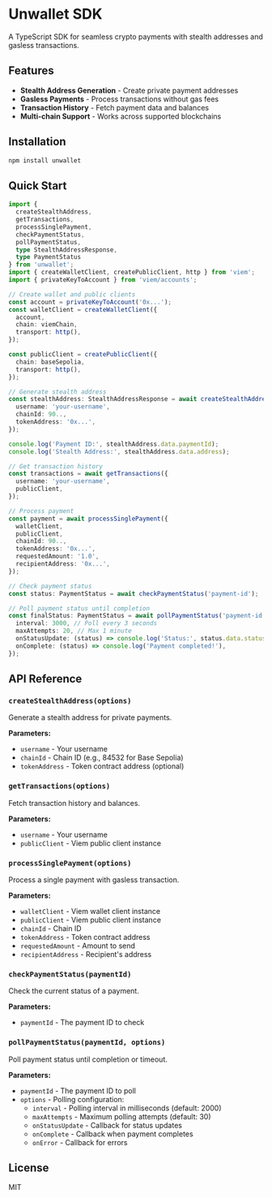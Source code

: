 # Unwallet SDK

A TypeScript SDK for seamless crypto payments with stealth addresses and gasless transactions.

## Features

- **Stealth Address Generation** - Create private payment addresses
- **Gasless Payments** - Process transactions without gas fees
- **Transaction History** - Fetch payment data and balances
- **Multi-chain Support** - Works across supported blockchains

## Installation

```bash
npm install unwallet
```

## Quick Start

```typescript
import {
  createStealthAddress,
  getTransactions,
  processSinglePayment,
  checkPaymentStatus,
  pollPaymentStatus,
  type StealthAddressResponse,
  type PaymentStatus
} from 'unwallet';
import { createWalletClient, createPublicClient, http } from 'viem';
import { privateKeyToAccount } from 'viem/accounts';

// Create wallet and public clients
const account = privateKeyToAccount('0x...');
const walletClient = createWalletClient({
  account,
  chain: viemChain,
  transport: http(),
});

const publicClient = createPublicClient({
  chain: baseSepolia,
  transport: http(),
});

// Generate stealth address
const stealthAddress: StealthAddressResponse = await createStealthAddress({
  username: 'your-username',
  chainId: 90..,
  tokenAddress: '0x...',
});

console.log('Payment ID:', stealthAddress.data.paymentId);
console.log('Stealth Address:', stealthAddress.data.address);

// Get transaction history
const transactions = await getTransactions({
  username: 'your-username',
  publicClient,
});

// Process payment
const payment = await processSinglePayment({
  walletClient,
  publicClient,
  chainId: 90..,
  tokenAddress: '0x...',
  requestedAmount: '1.0',
  recipientAddress: '0x...',
});

// Check payment status
const status: PaymentStatus = await checkPaymentStatus('payment-id');

// Poll payment status until completion
const finalStatus: PaymentStatus = await pollPaymentStatus('payment-id', {
  interval: 3000, // Poll every 3 seconds
  maxAttempts: 20, // Max 1 minute
  onStatusUpdate: (status) => console.log('Status:', status.data.status),
  onComplete: (status) => console.log('Payment completed!'),
});
```

## API Reference

### `createStealthAddress(options)`

Generate a stealth address for private payments.

**Parameters:**

- `username` - Your username
- `chainId` - Chain ID (e.g., 84532 for Base Sepolia)
- `tokenAddress` - Token contract address (optional)

### `getTransactions(options)`

Fetch transaction history and balances.

**Parameters:**

- `username` - Your username
- `publicClient` - Viem public client instance

### `processSinglePayment(options)`

Process a single payment with gasless transaction.

**Parameters:**

- `walletClient` - Viem wallet client instance
- `publicClient` - Viem public client instance
- `chainId` - Chain ID
- `tokenAddress` - Token contract address
- `requestedAmount` - Amount to send
- `recipientAddress` - Recipient's address

### `checkPaymentStatus(paymentId)`

Check the current status of a payment.

**Parameters:**

- `paymentId` - The payment ID to check

### `pollPaymentStatus(paymentId, options)`

Poll payment status until completion or timeout.

**Parameters:**

- `paymentId` - The payment ID to poll
- `options` - Polling configuration:
  - `interval` - Polling interval in milliseconds (default: 2000)
  - `maxAttempts` - Maximum polling attempts (default: 30)
  - `onStatusUpdate` - Callback for status updates
  - `onComplete` - Callback when payment completes
  - `onError` - Callback for errors

## License

MIT
